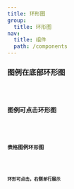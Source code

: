 ```yaml
---
title: 环形图
group:
  title: 环形图
nav:
  title: 组件
  path: /components
---
```


### 图例在底部环形图

<code src="./demos/legBottom.tsx" />

### 图例可点击环形图

<code src="./demos/normal.tsx" />

### 表格图例环形图

<code src="./demos/table.tsx" />

### 环形可点击，右侧单行展示

<code src="./demos/singleLeg.tsx" />
<API/>
